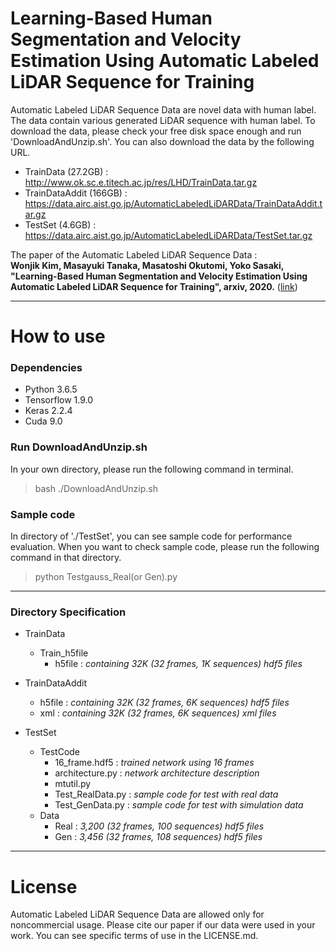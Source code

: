 # Learning-Based Human Segmentation and Velocity Estimation Using Automatic Labeled LiDAR Sequence for Training

Automatic Labeled LiDAR Sequence Data are novel data with human label. The data contain various generated LiDAR sequence with human label. To download the data, please check your free disk space enough and run 'DownloadAndUnzip.sh'. You can also download the data by the following URL.

* TrainData (27.2GB) : http://www.ok.sc.e.titech.ac.jp/res/LHD/TrainData.tar.gz
* TrainDataAddit (166GB) : https://data.airc.aist.go.jp/AutomaticLabeledLiDARData/TrainDataAddit.tar.gz
* TestSet (4.6GB) : https://data.airc.aist.go.jp/AutomaticLabeledLiDARData/TestSet.tar.gz
  
The paper of the Automatic Labeled LiDAR Sequence Data :  
 **Wonjik Kim, Masayuki Tanaka, Masatoshi Okutomi, Yoko Sasaki, "Learning-Based Human Segmentation and Velocity Estimation Using Automatic Labeled LiDAR Sequence for Training", arxiv, 2020.** ([link]())

---
# How to use
### Dependencies
* Python 3.6.5
* Tensorflow 1.9.0
* Keras 2.2.4
* Cuda 9.0

### Run DownloadAndUnzip.sh
In your own directory, please run the following command in terminal.
<br>
> bash ./DownloadAndUnzip.sh 

### Sample code
In directory of './TestSet', you can see sample code for performance evaluation. When you want to check sample code, please run the following command in that directory.
<br>
> python Testgauss_Real(or Gen).py 

---
### Directory Specification

* TrainData
    * Train_h5file
        * h5file : *containing 32K (32 frames, 1K sequences) hdf5 files*

* TrainDataAddit
    * h5file : *containing 32K (32 frames, 6K sequences) hdf5 files*
    * xml : *containing 32K (32 frames, 6K sequences) xml files*

* TestSet
    * TestCode
        * 16_frame.hdf5 : *trained network using 16 frames*
        * architecture.py : *network architecture description*
        * mtutil.py
        * Test_RealData.py : *sample code for test with real data*
        * Test_GenData.py : *sample code for test with simulation data*
    * Data
        * Real : *3,200 (32 frames, 100 sequences) hdf5 files*
        * Gen : *3,456 (32 frames, 108 sequences) hdf5 files*

---
# License
Automatic Labeled LiDAR Sequence Data are allowed only for noncommercial usage. Please cite our paper if our data were used in your work.
You can see specific terms of use in the LICENSE.md.

